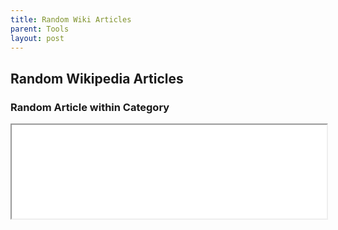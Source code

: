 ```yaml
---
title: Random Wiki Articles
parent: Tools
layout: post
---
```


## Random Wikipedia Articles

### Random Article within Category

<iframe id="randomFromCategoryIframe" src="./randomWikipedia.html" width="100%" onClick="adjustIframeHeight()"></iframe>
<script>
    function adjustIframeHeight(){
        var frame = document.getElementById("randomFromCategoryIframe");
        frameContentHeight =  frame.contentWindow.document.body.scrollHeight;
        frameHeight = Math.max(350,frameContentHeight)
        frame.style.height = frameHeight + 'px';
    }
</script>
